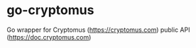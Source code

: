 # go-cryptomus
Go wrapper for Cryptomus (https://cryptomus.com) public API (https://doc.cryptomus.com)
